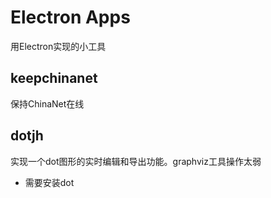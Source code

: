 # Electron Apps

用Electron实现的小工具

## keepchinanet
保持ChinaNet在线

## dotjh
实现一个dot图形的实时编辑和导出功能。graphviz工具操作太弱
- 需要安装dot